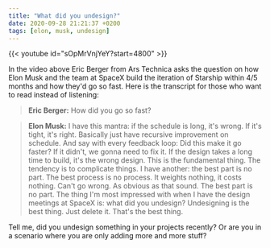 ```yaml
---
title: "What did you undesign?"
date: 2020-09-28 21:21:37 +0200
tags: [elon, musk, undesign]
---
```


{{< youtube id="sOpMrVnjYeY?start=4800" >}}

In the video above Eric Berger from Ars Technica asks the question on how Elon Musk and the team at SpaceX build the iteration of Starship within 4/5 months and how they'd go so fast. Here is the transcript for those who want to read instead of listening:

> **Eric Berger:** How did you go so fast? 
 
> **Elon Musk:** I have this mantra: if the schedule is long, it's wrong. If it's tight, it's right. Basically just have recursive improvement on schedule. And say with every feedback loop: Did this make it go faster? If it didn't, we gonna need to fix it. If the design takes a long time to build, it's the wrong design. This is the fundamental thing. The tendency is to complicate things. I have another: the best part is no part. The best process is no process. It weights nothing, it costs nothing. Can't go wrong. As obvious as that sound. The best part is no part. The thing I'm most impressed with when I have the design meetings at SpaceX is: what did you undesign? Undesigning is the best thing. Just delete it. That's the best thing.

Tell me, did you undesign something in your projects recently? Or are you in a scenario where you are only adding more and more stuff?
